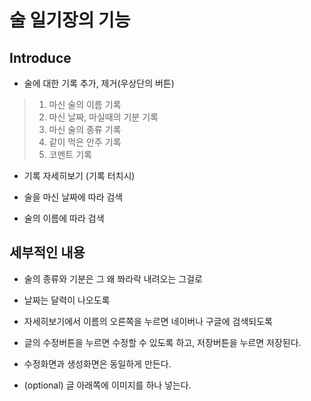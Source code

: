 # 술 일기장의 기능

## Introduce

* 술에 대한 기록 추가, 제거(우상단의 버튼)
> 1. 마신 술의 이름 기록
> 2. 마신 날짜, 마실때의 기분 기록
> 3. 마신 술의 종류 기록
> 4. 같이 먹은 안주 기록
> 5. 코멘트 기록
* 기록 자세히보기 (기록 터치시)

* 술을 마신 날짜에 따라 검색
* 술의 이름에 따라 검색

## 세부적인 내용

* 술의 종류와 기분은 그 왜 쫘라락 내려오는 그걸로
* 날짜는 달력이 나오도록
* 자세히보기에서 이름의 오른쪽을 누르면 네이버나 구글에 검색되도록
* 글의 수정버튼을 누르면 수정할 수 있도록 하고, 저장버튼을 누르면 저장된다.
* 수정화면과 생성화면은 동일하게 만든다.

* (optional) 글 아래쪽에 이미지를 하나 넣는다.